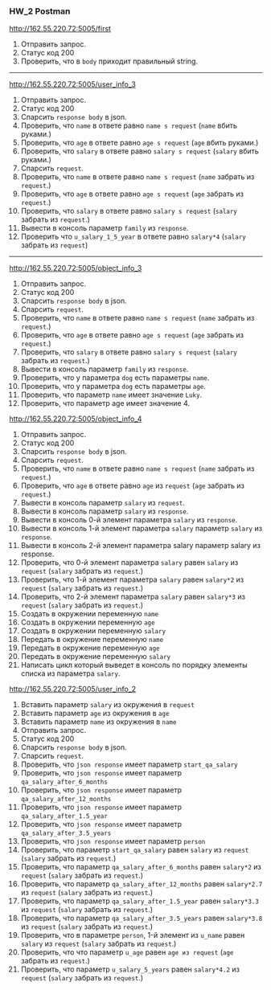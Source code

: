### HW_2 Postman

http://162.55.220.72:5005/first
1. Отправить запрос.
2. Статус код 200
3. Проверить, что в `body` приходит правильный string.

---

http://162.55.220.72:5005/user_info_3
1. Отправить запрос.
2. Статус код 200
3. Спарсить `response body` в json.
4. Проверить, что `name` в ответе равно `name s request` (`name` вбить руками.)
5. Проверить, что `age` в ответе равно `age s request` (`age` вбить руками.)
6. Проверить, что `salary` в ответе равно `salary s request` (`salary` вбить руками.)
7. Спарсить `request`.
8. Проверить, что `name` в ответе равно `name s request` (`name` забрать из `request`.)
9. Проверить, что `age` в ответе равно `age s request` (`age` забрать из `request`.)
10. Проверить, что `salary` в ответе равно `salary s request` (`salary` забрать из `request`.)
11. Вывести в консоль параметр `family` из `response`.
12. Проверить что `u_salary_1_5_year` в ответе равно `salary*4` (`salary` забрать из `request`)

---

http://162.55.220.72:5005/object_info_3
1. Отправить запрос.
2. Статус код 200
3. Спарсить `response body` в json.
4. Спарсить `request`.
5. Проверить, что `name` в ответе равно `name s request` (`name` забрать из `request`.)
6. Проверить, что `age` в ответе равно `age s request` (`age` забрать из `request`.)
7. Проверить, что `salary` в ответе равно `salary s request` (`salary` забрать из `request`.)
8. Вывести в консоль параметр `family` из `response`.
9. Проверить, что у параметра `dog` есть параметры `name`.
10. Проверить, что у параметра `dog` есть параметры `age`.
11. Проверить, что параметр `name` имеет значение `Luky`.
12. Проверить, что параметр age имеет значение 4.

http://162.55.220.72:5005/object_info_4
1. Отправить запрос.
2. Статус код 200
3. Спарсить `response body` в json.
4. Спарсить `request`.
5. Проверить, что `name` в ответе равно `name s request` (`name` забрать из `request`.)
6. Проверить, что `age` в ответе равно `age` из `request` (`age` забрать из `request`.)
7. Вывести в консоль параметр `salary` из `request`.
8. Вывести в консоль параметр `salary` из `response`.
9. Вывести в консоль 0-й элемент параметра `salary` из `response`.
10. Вывести в консоль 1-й элемент параметра `salary` параметр `salary` из `response`.
11. Вывести в консоль 2-й элемент параметра salary параметр salary из response.
12. Проверить, что 0-й элемент параметра `salary` равен `salary` из `request` (`salary` забрать из `request`.)
13. Проверить, что 1-й элемент параметра `salary` равен `salary*2` из `request` (`salary` забрать из `request`.)
14. Проверить, что 2-й элемент параметра `salary` равен `salary*3` из `request` (`salary` забрать из `request`.)
15. Создать в окружении переменную `name`
16. Создать в окружении переменную `age`
17. Создать в окружении переменную `salary`
18. Передать в окружение переменную `name`
19. Передать в окружение переменную `age`
20. Передать в окружение переменную `salary`
21. Написать цикл который выведет в консоль по порядку элементы списка из параметра `salary`.

http://162.55.220.72:5005/user_info_2
1. Вставить параметр `salary` из окружения в `request`
2. Вставить параметр `age` из окружения в `age`
3. Вставить параметр `name` из окружения в `name`
4. Отправить запрос.
5. Статус код 200
6. Спарсить `response body` в json.
7. Спарсить `request`.
8. Проверить, что `json response` имеет параметр `start_qa_salary`
9. Проверить, что `json response` имеет параметр `qa_salary_after_6_months`
10. Проверить, что `json response` имеет параметр `qa_salary_after_12_months`
11. Проверить, что `json response` имеет параметр `qa_salary_after_1.5_year`
12. Проверить, что `json response` имеет параметр `qa_salary_after_3.5_years`
13. Проверить, что `json response` имеет параметр `person`
14. Проверить, что параметр `start_qa_salary` равен `salary` из `request` (`salary` забрать из `request`.)
15. Проверить, что параметр `qa_salary_after_6_months` равен `salary*2` из `request` (`salary` забрать из `request`.)
16. Проверить, что параметр `qa_salary_after_12_months` равен `salary*2.7` из `request` (`salary` забрать из `request`.)
17. Проверить, что параметр `qa_salary_after_1.5_year` равен `salary*3.3` из `request` (`salary` забрать из `request`.)
18. Проверить, что параметр `qa_salary_after_3.5_years` равен `salary*3.8` из `request` (`salary` забрать из `request`.)
19. Проверить, что в параметре `person`, 1-й элемент из `u_name` равен `salary` из `request` (`salary` забрать из `request`.)
20. Проверить, что что параметр `u_age` равен `age из request` (`age` забрать из `request`.)
21. Проверить, что параметр `u_salary_5_years` равен `salary*4.2` из `request` (`salary` забрать из `request`.)

